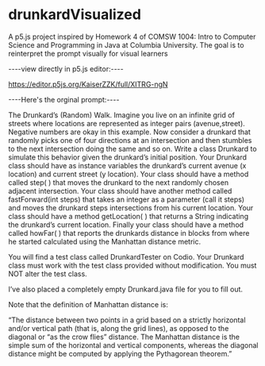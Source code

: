# drunkardVisualized
A p5.js project inspired by Homework 4 of COMSW 1004: Intro to Computer Science and Programming in Java at Columbia University. The goal is to reinterpret the prompt visually for visual learners

----view directly in p5.js editor:----

https://editor.p5js.org/KaiserZZK/full/XITRG-ngN


----Here's the orginal prompt:----

The Drunkard’s (Random) Walk. Imagine you live on an infinite grid of streets where locations are represented as integer pairs (avenue,street). Negative numbers are okay in this example. Now consider a drunkard that randomly picks one of four directions at an intersection and then stumbles to the next intersection doing the same and so on. Write a class Drunkard to simulate this behavior given the drunkard’s initial position. Your Drunkard class should have as instance variables the drunkard’s current avenue (x location) and current street (y location). Your class should have a method called step( ) that moves the drunkard to the next randomly chosen adjacent intersection. Your class should have another method called fastForward(int steps) that takes an integer as a parameter (call it steps) and moves the drunkard steps intersections from his current location. Your class should have a method getLocation( ) that returns a String indicating the drunkard’s current location. Finally your class should have a method called howFar( ) that reports the drunkards distance in blocks from where he started calculated using the Manhattan distance metric.

You will find a test class called DrunkardTester on Codio. Your Drunkard class must work with the test class provided without modification. You must NOT alter the test class.

I’ve also placed a completely empty Drunkard.java file for you to fill out.

Note that the definition of Manhattan distance is:

“The distance between two points in a grid based on a strictly horizontal and/or vertical path (that is, along the grid lines), as opposed to the diagonal or “as the crow flies” distance. The Manhattan distance is the simple sum of the horizontal and vertical components, whereas the diagonal distance might be computed by applying the Pythagorean theorem.”
